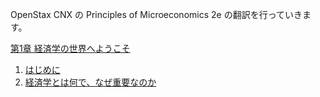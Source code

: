 ﻿OpenStax CNX の Principles of Microeconomics 2e の翻訳を行っていきます。

[第1章 経済学の世界へようこそ](chapter_1/Introduction)
1. [はじめに](chapter_1/Introduction)
2. [経済学とは何で、なぜ重要なのか](chapter_1/1-1-What-Is-Economics-and-Why-Is-It-Important)